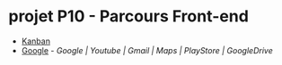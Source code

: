# projet P10 - Parcours Front-end

- [Kanban](https://github.com/users/Altinsk/projects/1)
- 	[Google](https://www.google.com) - _Google | Youtube | Gmail | Maps | PlayStore | GoogleDrive_
